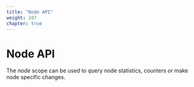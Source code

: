 ```yaml
---
title: "Node API"
weight: 287
chapter: true
---
```


# Node API

The *node* scope can be used to query node statistics, counters or make
node specific changes.
